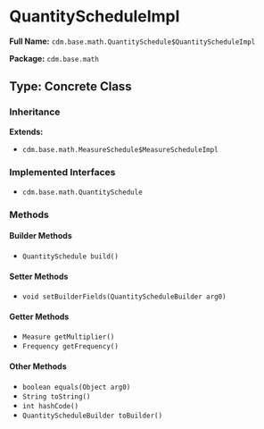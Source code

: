 # QuantityScheduleImpl

**Full Name:** `cdm.base.math.QuantitySchedule$QuantityScheduleImpl`

**Package:** `cdm.base.math`

## Type: Concrete Class

### Inheritance

**Extends:**
- `cdm.base.math.MeasureSchedule$MeasureScheduleImpl`

### Implemented Interfaces

- `cdm.base.math.QuantitySchedule`

### Methods

#### Builder Methods

- `QuantitySchedule build()`

#### Setter Methods

- `void setBuilderFields(QuantityScheduleBuilder arg0)`

#### Getter Methods

- `Measure getMultiplier()`
- `Frequency getFrequency()`

#### Other Methods

- `boolean equals(Object arg0)`
- `String toString()`
- `int hashCode()`
- `QuantityScheduleBuilder toBuilder()`

